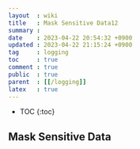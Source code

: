 ```yaml
---
layout  : wiki
title   : Mask Sensitive Data12
summary : 
date    : 2023-04-22 20:54:32 +0900
updated : 2023-04-22 21:15:24 +0900
tag     : logging
toc     : true
comment : true
public  : true
parent  : [[/logging]]
latex   : true
---
```

* TOC
{:toc}

## Mask Sensitive Data 